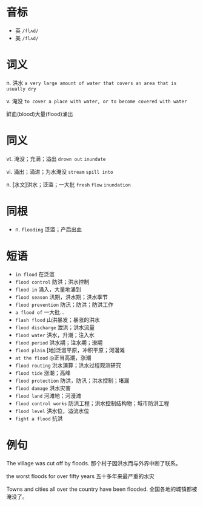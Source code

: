 # 音标

- 英 `/flʌd/`
- 美 `/flʌd/`

# 词义

n. 洪水
`a very large amount of water that covers an area that is usually dry`

v. 淹没
`to cover a place with water, or to become covered with water`



鲜血(blood)大量(flood)涌出

# 同义

vt. 淹没；充满；溢出
`drown out` `inundate`

vi. 涌出；涌进；为水淹没
`stream` `spill into`

n. [水文]洪水；泛滥；一大批
`fresh` `flow` `inundation`

# 同根

- n. `flooding` 泛滥；产后出血

# 短语

- `in flood` 在泛滥
- `flood control` 防洪；洪水控制
- `flood in` 涌入，大量地涌到
- `flood season` 汛期，洪水期；洪水季节
- `flood prevention` 防汛；防洪；防洪工作
- `a flood of` 一大批…
- `flash flood` 山洪暴发；暴涨的洪水
- `flood discharge` 泄洪；洪水流量
- `flood water` 洪水，升潮；注入水
- `flood period` 洪水期；注水期；潦期
- `flood plain` [地]泛滥平原，冲积平原；河漫滩
- `at the flood` ◎正当高潮，涨潮
- `flood routing` 洪水演算；洪水过程观测研究
- `flood tide` 涨潮；高峰
- `flood protection` 防洪，防汛；洪水控制；堵漏
- `flood damage` 洪水灾害
- `flood land` 河滩地；河漫滩
- `flood control works` 防洪工程；洪水控制结构物；城市防洪工程
- `flood level` 洪水位，溢流水位
- `fight a flood` 抗洪

# 例句

The village was cut off by floods.
那个村子因洪水而与外界中断了联系。

the worst floods for over fifty years
五十多年来最严重的水灾

Towns and cities all over the country have been flooded.
全国各地的城镇都被淹没了。


